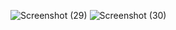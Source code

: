 ![Screenshot (29)](https://github.com/selva2409/Android-Signin-page/assets/158690521/cdc48d92-475c-4b17-909b-e2d90194de0e)
![Screenshot (30)](https://github.com/selva2409/Android-Signin-page/assets/158690521/0219d2a8-eb07-44f1-bfaa-94ffc4829d01)

